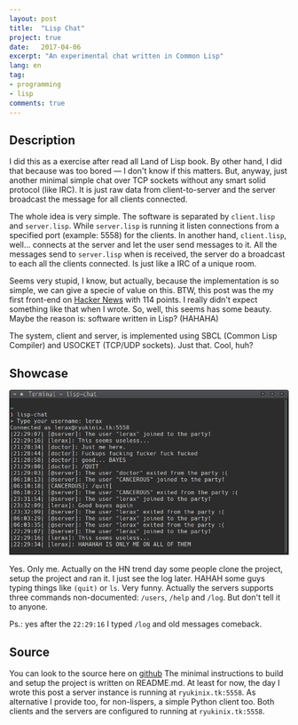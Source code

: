 ```yaml
---
layout: post
title:  "Lisp Chat"
project: true
date:   2017-04-06
excerpt: "An experimental chat written in Common Lisp"
lang: en
tag:
- programming
- lisp
comments: true
---
```




## Description

I did this as a exercise after read all Land of Lisp book. By other hand, I did that because was too bored — I don't know if this matters. But, anyway, just another minimal simple chat over TCP sockets without any smart solid protocol (like IRC). It is just raw data from client-to-server and the server broadcast the message for all clients connected.

The whole idea is very simple. The software is separated by `client.lisp` and `server.lisp`. While `server.lisp` is running it listen connections from a specified port (example: 5558) for the clients. In another hand, `client.lisp`, well... connects at the server and let the user send messages to it. All the messages send to `server.lisp` when is received, the server do a broadcast to each all the clients connected. Is just like a IRC of a unique room.

Seems very stupid, I know, but actually, because the implementation is so simple, we can give a specie of value on this. BTW, this post was the my first front-end on [Hacker News](https://news.ycombinator.com/item?id=13857880) with 114 points. I really didn't expect something like that when I wrote. So, well, this seems has some beauty. Maybe the reason is: software written in Lisp? (HAHAHA)

The system, client and server, is implemented using SBCL (Common Lisp Compiler) and USOCKET (TCP/UDP sockets). Just that. Cool, huh?



## Showcase

![lisp-chat](../assets/posts/lisp-chat/lisp-chat.png)

Yes. Only me. Actually on the HN trend day some people clone the project, setup the project and ran it. I just see the log later. HAHAH some guys typing things like `(quit)` or `ls`. Very funny. Actually the servers supports three commands non-documented: `/users`, `/help` and `/log`. But don't tell it to anyone.

Ps.: yes after the `22:29:16` I typed `/log` and old messages comeback.



## Source
You can look to the source here on [github](https://github.com/ryukinix/lisp-chat)
The minimal instructions to build and setup the project is written on README.md. At least for now, the day I wrote this post a server instance is running at `ryukinix.tk:5558`. As alternative I provide too, for non-lispers, a simple Python client too. Both clients and the servers are configured to running at `ryukinix.tk:5558`.
